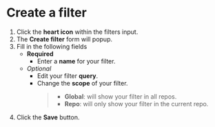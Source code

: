 # Create a filter

1. Click the **heart icon** within the filters input.
2. The **Create filter** form will popup.
3. Fill in the following fields
   - **Required**
      - Enter a **name** for your filter.
   - *Optional*
     - Edit your filter **query**.
     - Change the **scope** of your filter.
       > - **Global**: will show your filter in all repos.
       > - **Repo**: will only show your filter in the current repo.
4. Click the **Save** button.
